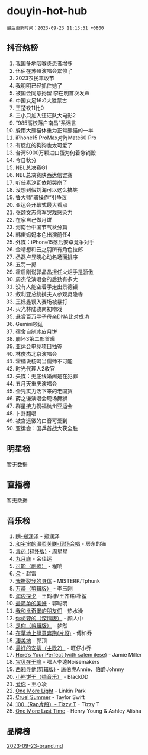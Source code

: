 # douyin-hot-hub

`最后更新时间：2023-09-23 11:13:51 +0800`

## 抖音热榜

1. 我国多地咽喉炎患者增多
1. 伍佰在苏州演唱会累惨了
1. 2023农民丰收节
1. 我明明已经抓住她了
1. 被国会同意拘留 李在明首次发声
1. 中国女足16:0大胜蒙古
1. 王楚钦11比0
1. 三小只加入汪汪队大电影2
1. “985高校落户南昌”系谣言
1. 躲雨大熊猫体重为正常熊猫的一半
1. iPhone15 ProMax对阵Mate60 Pro
1. 有腮红的狗狗也太可爱了
1. 台湾5000万颗进口蛋为何着急销毁
1. 今日秋分
1. NBL总决赛G1
1. NBL总决赛陕西达信罢赛
1. 听任素汐瓦依那哭崩了
1. 没想到假刘海可以这么搞笑
1. 鲁大师”骚操作“引争议
1. 亚运会开幕式最大看点
1. 张颂文志愿军哭戏感染力
1. 在家自己做月饼
1. 河南台中国节气秋分篇
1. 韩庚妈妈本色出演前任4
1. 外媒：iPhone15落后安卓竞争对手
1. 金靖想和云之羽所有角色拉郎
1. 丞磊卢昱晓心动名场面排序
1. 五罚一掷
1. 霍启刚说郭晶晶担任火炬手是骄傲
1. 周杰伦演唱会的后劲有多大
1. 没有人能空着手走出景德镇
1. 叙利亚总统携夫人参观灵隐寺
1. 王栎鑫误入赛场被暴打
1. 火光林陆骁南初吻戏
1. 悬赏百万寻子母亲DNA比对成功
1. Gemini领证
1. 宿舍自制冰皮月饼
1. 崩坏3第二部首曝
1. 亚运会电竞项目抽签
1. 林俊杰北京演唱会
1. 霍楠说杨鸣当儒帅不可能
1. 时光代理人2收官
1. 央媒：无底线婚闹是在犯罪
1. 五月天重庆演唱会
1. 全凭实力活下来的老国货
1. 薛之谦演唱会现场舞狮
1. 群星接力祝福杭州亚运会
1. 卜卦翻唱
1. 被宫远徵的口音可爱到
1. 亚运会：国乒首战大获全胜

## 明星榜

暂无数据

## 直播榜

暂无数据

## 音乐榜

1. [瞬-郑润泽](https://sf3-cdn-tos.douyinstatic.com/obj/tos-cn-ve-2774/oYXHIohzvbNAzBhHgyksWpRM4bfkDsBdBDAynw) - 郑润泽
1. [和宇宙的温柔关联-现场合唱](https://sf3-cdn-tos.douyinstatic.com/obj/tos-cn-ve-2774/o0hONGDYQBgk0e5bqDeQOonVmncA6tC2nBwZLT) - 房东的猫
1. [毒药 (释怀版)](https://sf6-cdn-tos.douyinstatic.com/obj/tos-cn-ve-2774/oYILMEAzspdZBIzy4frJNB8ZHPHWAhiwowd4Ad) - 周星星
1. [九月底](https://sf6-cdn-tos.douyinstatic.com/obj/tos-cn-ve-2774/oMfewG4PDTFhF8iz3OGQ7ABH5i6fCgnMaoCbzZ) - 余佳运
1. [可能（副歌）](https://sf6-cdn-tos.douyinstatic.com/obj/tos-cn-ve-2774/cde1731888894259b333569393c2fb51) - 程响
1. [朵](https://sf6-cdn-tos.douyinstatic.com/obj/tos-cn-ve-2774/932f5bdfcd7c47b880525e92ab8a4999) - 赵雷
1. [我撕裂我的身体](https://sf6-cdn-tos.douyinstatic.com/obj/tos-cn-ve-2774/o0cWZzf7vIzpjLQBHPXwtFhMxYUvsP8AoC8EgA) - MISTERK/Tphunk
1. [万疆（剪辑版）](https://sf3-cdn-tos.douyinstatic.com/obj/tos-cn-ve-2774/ooG7oVgFlDTelKCjCsTTobQvbdtj1BBQXnfZd8) - 李玉刚
1. [海边探戈](https://sf6-cdn-tos.douyinstatic.com/obj/tos-cn-ve-2774/os9gE0VQCGqt6VQkZDyBBYvfSDY0QFe3vVmubn) - 王鹤棣/王齐铭/朴鲨
1. [最简单的美好](https://sf3-cdn-tos.douyinstatic.com/obj/tos-cn-ve-2774/a3623594908d4f208709c19c9584f981) - 郭聪明
1. [我和比奇堡的朋友们](https://sf3-cdn-tos.douyinstatic.com/obj/tos-cn-ve-2774/f0505db981ea4a6d91453a15924a82aa) - 热水澡
1. [你想要的（深情版）](https://sf6-cdn-tos.douyinstatic.com/obj/tos-cn-ve-2774/oIMnk8GFpoYUtBP39qsBLeMCDPQxxYcI4gbeZS) - 颜人中
1. [是你（剪辑版）](https://sf6-cdn-tos.douyinstatic.com/obj/tos-cn-ve-2774/46019dae783c4c969944217fe1cfafc4) - 梦然
1. [在草地上肆意奔跑(片段)](https://sf6-cdn-tos.douyinstatic.com/obj/tos-cn-ve-2774/8831d494742f45dabdfa8adb8b817259) - 傅如乔
1. [凄美地](https://sf3-cdn-tos.douyinstatic.com/obj/tos-cn-ve-2774/oshF4RgFMhmTSa4jCaHNUXI0NetFtBBQBzBZdf) - 郭顶
1. [最好的安排（主歌2）](https://sf6-cdn-tos.douyinstatic.com/obj/tos-cn-ve-2774/oMMZX1DuHpMwgoDztBmZswgQnbCeeANZxBHkFY) - 旺仔小乔
1. [Here’s Your Perfect (with salem ilese)](https://sf6-cdn-tos.douyinstatic.com/obj/tos-cn-ve-2774/076b1576c6c546598f803fe53da388a7) - Jamie Miller
1. [宝贝在干嘛](https://sf3-cdn-tos.douyinstatic.com/obj/tos-cn-ve-2774/okW4hBCfJI5B2ZEgTCtikhMW7IafzNrBQIYkpJ) - 嘿人李逵Noisemakers
1. [西厢寻他(剪辑版)](https://sf6-cdn-tos.douyinstatic.com/obj/tos-cn-ve-2774/oUsAVfAQKlRNxEv5qxvIB8o5qmIWUcXbzJKJhw) - 唐伯虎Annie、伯爵Johnny
1. [小熊饼干（纯音乐）](https://sf6-cdn-tos.douyinstatic.com/obj/tos-cn-ve-2774/c25d7893334c4ded99a2ae09f9e2a7d6) - BlackDD
1. [爱你](https://sf3-cdn-tos.douyinstatic.com/obj/tos-cn-ve-2774/738d8b240f1e4519b44cf31c84e02e24) - 王心凌
1. [One More Light](https://sf3-cdn-tos.douyinstatic.com/obj/tos-cn-ve-2774/okIBCInhecoGOE5h6ZvqCBYtfXCIMQEbgkRKgD) - Linkin Park
1. [Cruel Summer](https://sf3-cdn-tos.douyinstatic.com/obj/tos-cn-ve-2774/b35ad770e6d4495abefaa493fa46b555) - Taylor Swift
1. [100（Rap片段）- Tizzy T](https://sf6-cdn-tos.douyinstatic.com/obj/tos-cn-ve-2774/f3d21de5ab834c0f9bb7443c06f73d04) - Tizzy T
1. [One More Last Time](https://sf3-cdn-tos.douyinstatic.com/obj/tos-cn-ve-2774/oAzTlo0LUAdCAIhjktsKWcLAEUKmZwGcOoB1fy) - Henry Young & Ashley Alisha

## 品牌榜

[2023-09-23-brand.md](2023-09-23-brand.md)

